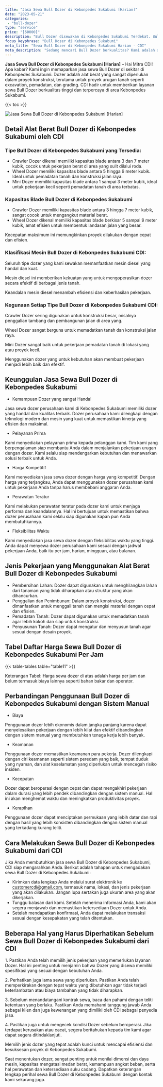 ```yaml
---
title: "Jasa Sewa Bull Dozer di Kebonpedes Sukabumi [Harian]"
date: "2023-05-21"
categories:
 - "bull-dozer"
type: "service"
price: "[50000]"
description: "Bull Dozer disewakan di Kebonpedes Sukabumi Terdekat. Bull Dozer ini menjadi solusi utama dalam proyek pembangunan sebagai peralatan konstruksi handal dan andal. Dapatkan informasi lengkap dengan menghubungi kami."
focus_keyphrase: "Bull Dozer di Kebonpedes Sukabumi"
meta_title: "Sewa Bull Dozer di Kebonpedes Sukabumi Harian - CDI"
meta_description: "Sedang mencari Bull Dozer berkualitas? Kami adalah solusi tepat dengan penawaran terbaik. Klik untuk info lebih lanjut."
---
```


**Jasa Sewa Bull Dozer di Kebonpedes Sukabumi [Harian]** – Hai Mitra CDI! Apa kabar? Kami ingin memaparkan jasa sewa Bull Dozer di sekitar di Kebonpedes Sukabumi. Dozer adalah alat berat yang sangat diperlukan dalam proyek konstruksi, terutama untuk proyek urugan tanah seperti excavation, pemadatan, dan grading. CDI hadir untuk memberikan layanan sewa Bull Dozer berkualitas tinggi dan terpercaya di area Kebonpedes Sukabumi.

{{< toc >}}

![Jasa Sewa Bull Dozer di Kebonpedes Sukabumi [Harian]](/images/bull-dozer/bull-dozer-29.jpg)

## Detail Alat Berat Bull Dozer di Kebonpedes Sukabumi oleh CDI

### Tipe Bull Dozer di Kebonpedes Sukabumi yang Tersedia:

*   Crawler Dozer dikenal memiliki kapasitas blade antara 3 dan 7 meter kubik, cocok untuk pekerjaan berat di area yang sulit dilalui roda.
*   Wheel Dozer memiliki kapasitas blade antara 5 hingga 9 meter kubik. Ideal untuk pemadatan tanah dan konstruksi jalan raya.
*   Mini Dozer memiliki kapasitas blade antara 1 sampai 3 meter kubik, ideal untuk pekerjaan kecil seperti pemadatan tanah di area terbatas.

### Kapasitas Blade Bull Dozer di Kebonpedes Sukabumi

*   Crawler Dozer memiliki kapasitas blade antara 3 hingga 7 meter kubik, sangat cocok untuk mengangkut material berat.
*   Wheel Dozer dikenal memiliki kapasitas blade berkisar 5 sampai 9 meter kubik, amat efisien untuk membentuk landasan jalan yang besar.

Kecepatan maksimum ini memungkinkan proyek dilakukan dengan cepat dan efisien.

### Klasifikasi Mesin Bull Dozer di Kebonpedes Sukabumi CDI:

Seluruh tipe dozer yang kami sewakan memanfaatkan mesin diesel yang handal dan kuat.

Mesin diesel ini memberikan kekuatan yang untuk mengoperasikan dozer secara efektif di berbagai jenis tanah.

Keandalan mesin diesel menambah efisiensi dan keberhasilan pekerjaan.

### Kegunaan Setiap Tipe Bull Dozer di Kebonpedes Sukabumi CDI:

Crawler Dozer sering digunakan untuk konstruksi besar, misalnya penggalian tambang dan pembangunan jalan di area yang.

Wheel Dozer sangat berguna untuk memadatkan tanah dan konstruksi jalan raya.

Mini Dozer sangat baik untuk pekerjaan pemadatan tanah di lokasi yang atau proyek kecil.

Menggunakan dozer yang untuk kebutuhan akan membuat pekerjaan menjadi lebih baik dan efektif.

## Keunggulan Jasa Sewa Bull Dozer di Kebonpedes Sukabumi

*   Kemampuan Dozer yang sangat Handal

Jasa sewa dozer perusahaan kami di Kebonpedes Sukabumi memiliki dozer yang handal dan kualitas terbaik. Dozer perusahaan kami dilengkapi dengan teknologi modern dan mesin yang kuat untuk memastikan kinerja yang efisien dan maksimal.
*   Pelayanan Prima

Kami menyediakan pelayanan prima kepada pelanggan kami. Tim kami yang berpengalaman siap membantu Anda dalam menjalankan pekerjaan urugan dengan dozer. Kami selalu siap mendengarkan kebutuhan dan menawarkan solusi terbaik untuk Anda.
*   Harga Kompetitif

Kami menyediakan jasa sewa dozer dengan harga yang kompetitif. Dengan harga yang terjangkau, Anda dapat menggunakan dozer perusahaan kami untuk pekerjaan Anda tanpa harus membebani anggaran Anda.
*   Perawatan Teratur

Kami melakukan perawatan teratur pada dozer kami untuk menjaga performa dan keandalannya. Hal ini bertujuan untuk memastikan bahwa dozer perusahaan kami selalu siap digunakan kapan pun Anda membutuhkannya.
*   Fleksibilitas Waktu

Kami menyediakan jasa sewa dozer dengan fleksibilitas waktu yang tinggi. Anda dapat menyewa dozer perusahaan kami sesuai dengan jadwal pekerjaan Anda, baik itu per jam, harian, mingguan, atau bulanan.

## Jenis Pekerjaan yang Menggunakan Alat Berat Bull Dozer di Kebonpedes Sukabumi

*   Pembersihan Lahan: Dozer dapat digunakan untuk menghilangkan lahan dari tanaman yang tidak diharapkan atau struktur yang akan dihancurkan.
*   Penggalian dan Penimbunan: Dalam proyek konstruksi, dozer dimanfaatkan untuk menggali tanah dan mengisi material dengan cepat dan efisien.
*   Pemadatan Tanah: Dozer dapat digunakan untuk memadatkan tanah agar lebih kokoh dan siap untuk konstruksi.
*   Penyusunan Tanah: Dozer dapat mengatur dan menyusun tanah agar sesuai dengan desain proyek.

## Tabel Daftar Harga Sewa Bull Dozer di Kebonpedes Sukabumi Per Jam

{{< table-tables table="table11" >}}

Keterangan Tabel: Harga sewa dozer di atas adalah harga per jam dan belum termasuk biaya lainnya seperti bahan bakar dan operator.

## Perbandingan Penggunaan Bull Dozer di Kebonpedes Sukabumi dengan Sistem Manual

*   Biaya

Penggunaan dozer lebih ekonomis dalam jangka panjang karena dapat menyelesaikan pekerjaan dengan lebih kilat dan efektif dibandingkan dengan sistem manual yang membutuhkan tenaga kerja lebih banyak.
*   Keamanan

Penggunaan dozer memastikan keamanan para pekerja. Dozer dilengkapi dengan ciri keamanan seperti sistem peredam yang baik, tempat duduk yang nyaman, dan alat keselamatan yang diperlukan untuk mencegah risiko insiden.
*   Kecepatan

Dozer dapat beroperasi dengan cepat dan dapat mengakhiri pekerjaan dalam durasi yang lebih pendek dibandingkan dengan sistem manual. Hal ini akan menghemat waktu dan meningkatkan produktivitas proyek.
*   Kerapihan

Penggunaan dozer dapat menciptakan permukaan yang lebih datar dan rapi dengan hasil yang lebih konsisten dibandingkan dengan sistem manual yang terkadang kurang teliti.

## Cara Melakukan Sewa Bull Dozer di Kebonpedes Sukabumi dari CDI

Jika Anda membutuhkan jasa sewa Bull Dozer di Kebonpedes Sukabumi, CDI siap mengarahkan Anda. Berikut adalah tahapan untuk mengadakan sewa Bull Dozer di Kebonpedes Sukabumi:

*   Kirimkan data lengkap Anda melalui surat elektronik ke customercdi@gmail.com, termasuk nama, lokasi, dan jenis pekerjaan yang akan dilakukan. Jangan lupa sertakan juga ukuran area yang akan dikerjakan.
*   Tunggu balasan dari kami. Setelah menerima informasi Anda, kami akan segera menjawab dan memastikan ketersediaan Dozer untuk Anda.
*   Setelah mendapatkan konfirmasi, Anda dapat melakukan transaksi sesuai dengan kesepakatan yang telah ditentukan.

## Beberapa Hal yang Harus Diperhatikan Sebelum Sewa Bull Dozer di Kebonpedes Sukabumi dari CDI

1\.  Pastikan Anda telah memilih jenis pekerjaan yang memerlukan layanan Dozer. Hal ini penting untuk menjamin bahwa Dozer yang disewa memiliki spesifikasi yang sesuai dengan kebutuhan Anda.

2\.  Perhatikan juga lama sewa yang diperlukan. Pastikan Anda telah memperkirakan dengan tepat waktu yang dibutuhkan agar tidak terjadi keterlambatan atau biaya tambahan yang tidak diharapkan.

3\.  Sebelum menandatangani kontrak sewa, baca dan pahami dengan teliti ketentuan yang berlaku. Pastikan Anda memahami tanggung jawab Anda sebagai klien dan juga kewenangan yang dimiliki oleh CDI sebagai penyedia jasa.

4\.  Pastikan juga untuk mengecek kondisi Dozer sebelum beroperasi. Jika terdapat kerusakan atau cacat, segera beritahukan kepada tim kami agar dapat segera ditindaklanjuti.

Memilih jenis dozer yang tepat adalah kunci untuk mencapai efisiensi dan kesuksesan proyek di Kebonpedes Sukabumi.

Saat menentukan dozer, sangat penting untuk menilai dimensi dan daya mesin, kapasitas mengatasi medan berat, kemampuan angkat beban, serta hal perawatan dan ketersediaan suku cadang. Dapatkan keterangan lengkap perihal sewa Bull Dozer di Kebonpedes Sukabumi dengan kontak kami sekarang juga.